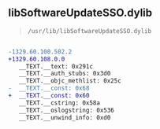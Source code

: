 ## libSoftwareUpdateSSO.dylib

> `/usr/lib/libSoftwareUpdateSSO.dylib`

```diff

-1329.60.100.502.2
+1329.60.108.0.0
   __TEXT.__text: 0x291c
   __TEXT.__auth_stubs: 0x3d0
   __TEXT.__objc_methlist: 0x25c
-  __TEXT.__const: 0x68
+  __TEXT.__const: 0x60
   __TEXT.__cstring: 0x58a
   __TEXT.__oslogstring: 0x536
   __TEXT.__unwind_info: 0xd0

```
